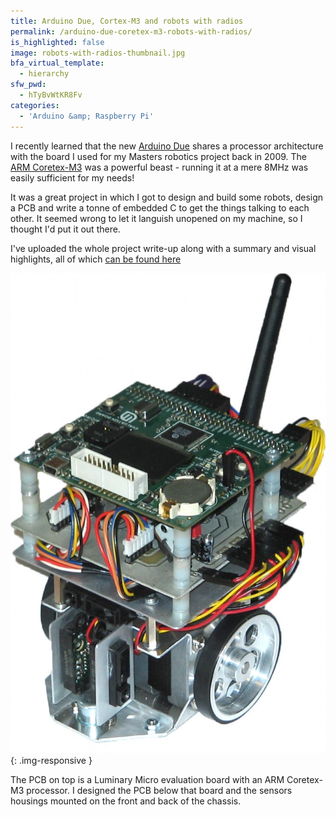```yaml
---
title: Arduino Due, Cortex-M3 and robots with radios
permalink: /arduino-due-coretex-m3-robots-with-radios/
is_highlighted: false
image: robots-with-radios-thumbnail.jpg
bfa_virtual_template:
  - hierarchy
sfw_pwd:
  - hTyBvWtKR8Fv
categories:
  - 'Arduino &amp; Raspberry Pi'
---
```

I recently learned that the new <a title="Arduino Due" href="http://arduino.cc/en/Main/ArduinoBoardDue" target="_blank">Arduino Due</a> shares a processor architecture with the board I used for my Masters robotics project back in 2009. The <a title="ARM Coretex-M3" href="http://www.arm.com/products/processors/cortex-m/cortex-m3.php" target="_blank">ARM Coretex-M3</a> was a powerful beast - running it at a mere 8MHz was easily sufficient for my needs!

It was a great project in which I got to design and build some robots, design a PCB and write a tonne of embedded C to get the things talking to each other. It seemed wrong to let it languish unopened on my machine, so I thought I'd put it out there.

I've uploaded the whole project write-up along with a summary and visual highlights, all of which [can be found here](/cooperative-mobile-robots-meng-project/)

![Mobile robot with ARM coretex M3 processor, as found in the Arduino Due](/img/mobile-robot.jpg){: .img-responsive }

The PCB on top is a Luminary Micro evaluation board with an ARM Coretex-M3 processor. I designed the PCB below that board and the sensors housings mounted on the front and back of the chassis.
